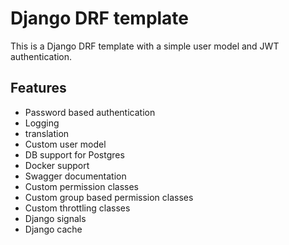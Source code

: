 # Django DRF template
This is a Django DRF template with a simple user model and JWT authentication.

## Features
- Password based authentication
- Logging
- translation
- Custom user model
- DB support for Postgres
- Docker support
- Swagger documentation
- Custom permission classes
- Custom group based permission classes
- Custom throttling classes
- Django signals
- Django cache